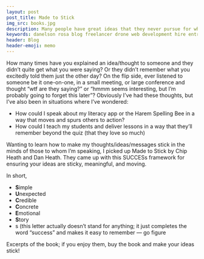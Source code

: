 ```yaml
---
layout: post
post_title: Made to Stick
img_src: books.jpg
description: Many people have great ideas that they never pursue for whatever reason. You, however, are different.
keywords: danelson rosa blog freelancer drone web development hire entrepreneurship life blogger
header: Blog
header-emoji: memo
---
```

How many times have you explained an idea/thought to someone and they didn’t quite get what you were saying? Or they didn’t remember what you excitedly told them just the other day? On the flip side, ever listened to someone be it one-on-one, in a small meeting, or large conference and thought “wtf are they saying?” or “hmmm seems interesting, but I’m probably going to forget this later”? Obviously I’ve had these thoughts, but I’ve also been in situations where I’ve wondered:
- How could I speak about my literacy app or the Harem Spelling Bee in a way that moves and spurs others to action?
- How could I teach my students and deliver lessons in a way that they’ll remember beyond the quiz (that they love so much)

Wanting to learn how to make my thoughts/ideas/messages stick in the minds of those to whom I’m speaking, I picked up Made to Stick by Chip Heath and Dan Heath. They came up with this SUCCESs framework for ensuring your ideas are sticky, meaningful, and moving.

In short,
- **S**imple
- **U**nexpected
- **C**redible
- **C**oncrete
- **E**motional
- **S**tory
- s (this letter actually doesn’t stand for anything; it just completes the word “success” and makes it easy to remember — go figure

Excerpts of the book; if you enjoy them, buy the book and make your ideas stick!

